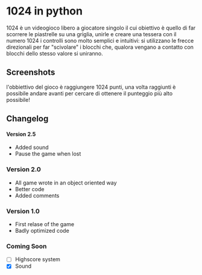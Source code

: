 # 1024 in python
1024 è un videogioco libero a giocatore singolo il cui obiettivo è quello di far scorrere le piastrelle su una griglia, unirle e creare una tessera con il numero 1024
i controlli sono molto semplici e intuitivi: si utilizzano le frecce direzionali per far "scivolare" i blocchi che, qualora vengano a contatto con blocchi dello stesso valore si uniranno.

## Screenshots


l'obbiettivo del gioco è raggiungere 1024 punti, una volta raggiunti è possibile andare avanti per cercare di ottenere il punteggio più alto possibile!

## Changelog

#### **Version 2.5**
- Added sound
- Pause the game when lost
### **Version 2.0**
- All game wrote in an object oriented way
- Better code
- Added comments 

### **Version 1.0**
- First relase of the game
- Badly optimized code

### **Coming Soon**
- [ ] Highscore system
- [x] Sound
